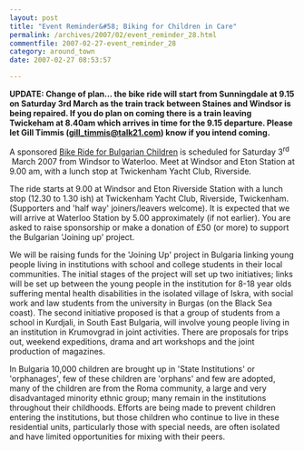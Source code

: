```yaml
---
layout: post
title: "Event Reminder&#58; Biking for Children in Care"
permalink: /archives/2007/02/event_reminder_28.html
commentfile: 2007-02-27-event_reminder_28
category: around_town
date: 2007-02-27 08:53:57

---
```


<strong>UPDATE: Change of plan... the bike ride will start from Sunningdale at 9.15 on Saturday 3rd March as the train track between Staines and Windsor is being repaired. If you do plan on coming there is a train leaving Twickeham at 8.40am which arrives in time for the 9.15 departure. Please let Gill Timmis ([gill\_timmis@talk21.com](mailto:gill_timmis@talk21.com)) know if you intend coming.</strong>

A sponsored [Bike Ride for Bulgarian Children](/event/Tour/200702270252) is scheduled for Saturday 3<sup>rd</sup>  March 2007 from Windsor to Waterloo. Meet at Windsor and Eton Station at 9.00 am, with a lunch stop at Twickenham Yacht Club, Riverside.

The ride starts at 9.00 at Windsor and Eton Riverside Station with a lunch stop (12.30 to 1.30 ish) at Twickenham Yacht Club, Riverside, Twickenham. (Supporters and 'half way' joiners/leavers welcome). It is expected that we will arrive at Waterloo Station by 5.00 approximately (if not earlier). You are asked to raise sponsorship or make a donation of £50 (or more) to support the Bulgarian 'Joining up' project.

We will be raising funds for the 'Joining Up' project in Bulgaria linking young people living in institutions with school and college students in their local communities. The initial stages of the project will set up two initiatives; links will be set up between the young people in the institution for 8-18 year olds suffering mental health disabilities in the isolated village of Iskra, with social work and law students from the university in Burgas (on the Black Sea coast). The second initiative proposed is that a group of students from a school in Kurdjali, in South East Bulgaria, will involve young people living in an institution in Krumovgrad in joint activities. There are proposals for trips out, weekend expeditions, drama and art workshops and the joint production of magazines.

In Bulgaria 10,000 children are brought up in 'State Institutions' or 'orphanages', few of these children are 'orphans' and few are adopted, many of the children are from the Roma community, a large and very disadvantaged minority ethnic group; many remain in the institutions throughout their childhoods. Efforts are being made to prevent children entering the institutions, but those children who continue to live in these residential units, particularly those with special needs, are often isolated and have limited opportunities for mixing with their peers.
